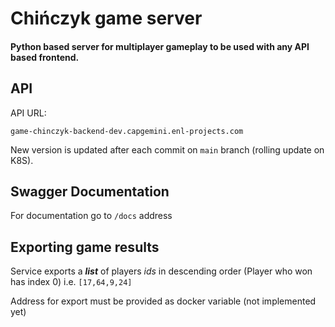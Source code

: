 # Chińczyk game server

#### Python based server for multiplayer gameplay to be used with any API based frontend.

## API

API URL:

    game-chinczyk-backend-dev.capgemini.enl-projects.com

New version is updated after each commit on `main` branch (rolling update on K8S).

## Swagger Documentation

For documentation go to `/docs` address

## Exporting game results

Service exports a _**list**_ of players _ids_ in descending order (Player who won has index 0)
i.e. `[17,64,9,24]`

Address for export must be provided as docker variable (not implemented yet)
